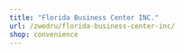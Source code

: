 ```yaml
---
title: "Florida Business Center INC."
url: /zwedru/florida-business-center-inc/
shop: convenience
---
```

